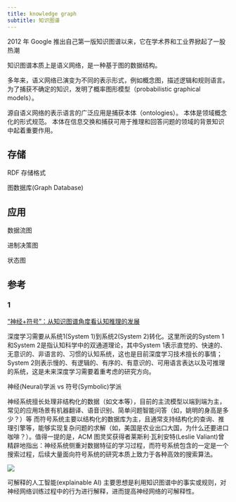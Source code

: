 ```yaml
---
title: knowledge graph
subtitle: 知识图谱
---
```


2012 年 Google 推出自己第一版知识图谱以来，它在学术界和工业界掀起了一股热潮

知识图谱本质上是语义网络，是一种基于图的数据结构。

多年来，语义网络已演变为不同的表示形式，例如概念图，描述逻辑和规则语言。 为了捕获不确定的知识，发明了概率图形模型（probabilistic graphical models）。

源自语义网络的表示语言的广泛应用是捕获本体（ontologies）。 本体是领域概念化的形式规范。 本体在信息交换和捕获可用于推理和回答问题的领域的背景知识中起着重要作用。

## 存储

RDF 存储格式

图数据库(Graph Database)

## 应用

数据流图

进制决策图

状态图

## 参考

### 1

[“神经+符号”：从知识图谱角度看认知推理的发展](https://zhuanlan.zhihu.com/p/235270477)

深度学习需要从系统1(System 1)到系统2(System 2)转化。这里所说的System 1和System 2是指认知科学中的双通道理论，其中System 1表示直觉的、快速的、无意识的、非语言的、习惯的认知系统，这也是目前深度学习技术擅长的事情；System 2则表示慢的、有逻辑的、有序的、有意识的、可用语言表达以及可推理的系统，这是未来深度学习需要着重考虑的研究方向。

神经(Neural)学派 vs 符号(Symbolic)学派

神经系统擅长处理非结构化的数据（如文本等），目前的主流模型以端到端为主，常见的应用场景有机器翻译、语音识别、简单问题智能问答（如，姚明的身高是多少？）等
而符号系统主要以结构化的数据库为主，且通常支持结构化的查询、推理引擎等，能够实现复杂问题的求解（如，美国是农业出口大国，为什么还要进口咖啡？）。值得一提的是，ACM 图灵奖获得者莱斯利·瓦利安特(Leslie Valiant)曾精辟地指出：神经系统侧重对数据特征的学习过程，而符号系统包含的一定是一个搜索过程，后续大量面向符号系统的研究本质上致力于各种高效的搜索算法。

![](https://pic4.zhimg.com/80/v2-9d949ec676652fe25d56674a780d1d93_720w.jpg)

可解释的人工智能(explainable AI)
主要思想是利用知识图谱中的事实或规则，对神经网络训练过程中的行为进行解释，进而提高神经网络的可解释性。


